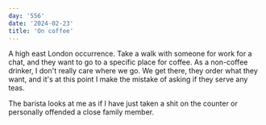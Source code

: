 ```yaml
---
day: '556'
date: '2024-02-23'
title: 'On coffee'
---
```


A high east London occurrence. Take a walk with someone for work for a chat, and they want to go to a specific place for coffee. As a non-coffee drinker, I don't really care where we go. We get there, they order what they want, and it's at this point I make the mistake of asking if they serve any teas.

The barista looks at me as if I have just taken a shit on the counter or personally offended a close family member.
